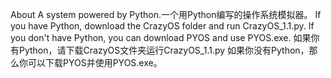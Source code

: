 About
A system powered by Python.一个用Python编写的操作系统模拟器。
If you have Python, download the CrazyOS folder and run CrazyOS_1.1.py.
If you don't have Python, you can download PYOS and use PYOS.exe.
如果你有Python，请下载CrazyOS文件夹运行CrazyOS_1.1.py
如果你没有Python，那么你可以下载PYOS并使用PYOS.exe。
